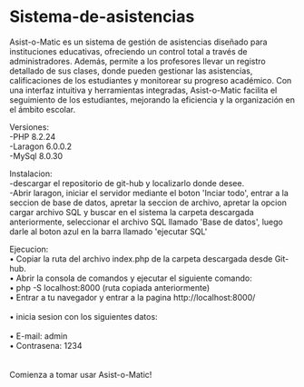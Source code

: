 # Sistema-de-asistencias

Asist-o-Matic es un sistema de gestión de asistencias diseñado para instituciones educativas, ofreciendo un control total a través de administradores. Además, permite a los profesores llevar un registro detallado de sus clases, donde pueden gestionar las asistencias, calificaciones de los estudiantes y monitorear su progreso académico. Con una interfaz intuitiva y herramientas integradas, Asist-o-Matic facilita el seguimiento de los estudiantes, mejorando la eficiencia y la organización en el ámbito escolar. <br>

Versiones: <br>
-PHP 8.2.24 <br>
-Laragon 6.0.0.2 <br>
-MySql 8.0.30 <br>

Instalacion:<br>
-descargar el repositorio de git-hub y localizarlo donde desee.<br>
-Abrir laragon, iniciar el servidor mediante el boton 'Inciar todo', entrar a la seccion de base de datos, apretar la seccion de archivo, apretar la opcion cargar archivo SQL y buscar en el sistema la carpeta descargada anteriormente, seleccionar el archivo SQL llamado 'Base de datos', luego darle al boton azul en la barra llamado 'ejecutar SQL' <br>

Ejecucion:<br>
• Copiar la ruta del archivo index.php de la carpeta descargada desde Git-hub.<br>
• Abrir la consola de comandos y ejecutar el siguiente comando: <br>
• php -S localhost:8000 (ruta copiada anteriormente) <br>
• Entrar a tu navegador y entrar a la pagina http://localhost:8000/<br> <br>
• inicia sesion con los siguientes datos:<br> <br>
    • E-mail: admin<br>
    • Contrasena: 1234<br> <br> <br>
Comienza a tomar usar Asist-o-Matic!




